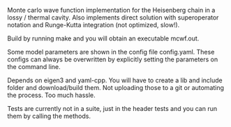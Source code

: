 Monte carlo wave function implementation for the Heisenberg chain in a lossy / thermal cavity. Also implements direct solution with superoperator notation and Runge-Kutta integration (not optimized, slow!).

Build by running make and you will obtain an executable mcwf.out.

Some model parameters are shown in the config file config.yaml. These configs can always be overwritten by explicitly setting the parameters on the command line.

Depends on eigen3 and yaml-cpp. You will have to create a lib and include folder and download/build them. Not uploading those to a git or automating the process. Too much hassle.

Tests are currently not in a suite, just in the header tests and you can run them by calling the methods.